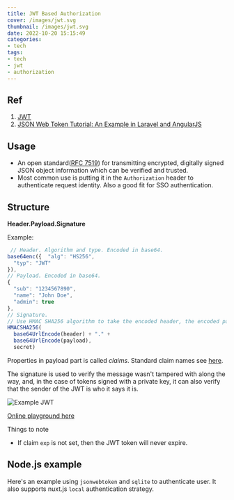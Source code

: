 ```yaml
---
title: JWT Based Authorization
cover: /images/jwt.svg
thumbnail: /images/jwt.svg
date: 2022-10-20 15:15:49
categories:
- tech
tags:
- tech
- jwt
- authorization
---
```


## Ref
1. [JWT](https://jwt.io/introduction)
2. [JSON Web Token Tutorial: An Example in Laravel and AngularJS](https://www.toptal.com/web/cookie-free-authentication-with-json-web-tokens-an-example-in-laravel-and-angularjs)
<!--more-->
## Usage
- An open standard([RFC 7519](https://tools.ietf.org/html/rfc7519)) for transmitting encrypted, digitally signed JSON object information which can be verified and trusted.
- Most common use is putting it in the `Authorization` header to authenticate request identity. Also a good fit for SSO authentication.

## Structure

**Header.Payload.Signature**

Example:

``` js
 // Header. Algorithm and type. Encoded in base64.
base64enc({  "alg": "HS256",
  "typ": "JWT"
}),
// Payload. Encoded in base64.
{ 
  "sub": "1234567890",
  "name": "John Doe",
  "admin": true
},
// Signature.
// Use HMAC SHA256 algorithm to take the encoded header, the encoded payload, a secret, the algorithm specified in the header all together and sign that.
HMACSHA256(
  base64UrlEncode(header) + "." +
  base64UrlEncode(payload),
  secret)
```

Properties in payload part is called *claims*. Standard claim names see [here](https://www.iana.org/assignments/jwt/jwt.xhtml).

The signature is used to verify the message wasn't tampered with along the way, and, in the case of tokens signed with a private key, it can also verify that the sender of the JWT is who it says it is.

![Example JWT](/images/jwt_example.png)

[Online playground here](https://jwt.io/#debugger-io)

Things to note
- If claim `exp` is not set, then the JWT token will never expire.

## Node.js example

Here's an example using `jsonwebtoken` and `sqlite` to authenticate user.
It also supports nuxt.js `local` authentication strategy.

<script src="https://gist.github.com/CDT/1fd5a58e692725f2c4360c2c70532c7b.js"></script>